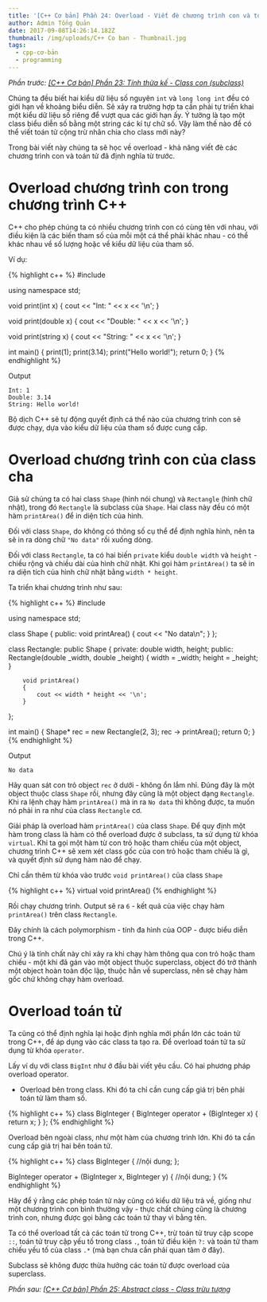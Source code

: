 ```yaml
---
title: '[C++ Cơ bản] Phần 24: Overload - Viết đè chương trình con và toán tử'
author: Admin Tổng Quản
date: 2017-09-08T14:26:14.182Z
thumbnail: /img/uploads/C++ Co ban - Thumbnail.jpg
tags:
  - cpp-cơ-bản
  - programming
---
```

*Phần trước: [\[C++ Cơ bản\] Phần 23: Tính thừa kế - Class con (subclass)](http://cowboycoder.tech/article/c-co-ban-phan-23-tinh-thua-ke-class-con-subclass)*

Chúng ta đều biết hai kiểu dữ liệu số nguyên ```int``` và ```long long int``` đều có giới hạn về khoảng biểu diễn. Sẽ xảy ra trường hợp ta cần phải tự triển khai một kiểu dữ liệu số riêng để vượt qua các giới hạn ấy. Ý tưởng là tạo một class biểu diễn số bằng một string các kí tự chữ số. Vậy làm thế nào để có thể viết toán tử cộng trừ nhân chia cho class mới này?

Trong bài viết này chúng ta sẽ học về overload - khả năng viết đè các chương trình con và toán tử đã định nghĩa từ trước.

# Overload chương trình con trong chương trình C++

C++ cho phép chúng ta có nhiều chương trình con có cùng tên với nhau, với điều kiện là các biến tham số của mỗi một cá thể phải khác nhau - có thể khác nhau về số lượng hoặc về kiểu dữ liệu của tham số.

Ví dụ:

{% highlight c++ %}
#include <iostream>

using namespace std;

void print(int x)
{
    cout << "Int: " << x << '\n';
}

void print(double x)
{
    cout << "Double: " << x << '\n';
}

void print(string x)
{
    cout << "String: " << x << '\n';
}

int main()
{
    print(1);
    print(3.14);
    print("Hello world!");
    return 0;
}
{% endhighlight %}

Output

```
Int: 1
Double: 3.14
String: Hello world!
```

Bộ dịch C++ sẽ tự động quyết định cá thể nào của chương trình con sẽ được chạy, dựa vào kiểu dữ liệu của tham số được cung cấp.

# Overload chương trình con của class cha

Giả sử chúng ta có hai class ```Shape``` (hình nói chung) và ```Rectangle``` (hình chữ nhật), trong đó ```Rectangle``` là subclass của ```Shape```. Hai class này đều có một hàm ```printArea()``` để in diện tích của hình.

Đối với class ```Shape```, do không có thông số cụ thể để định nghĩa hình, nên ta sẽ in ra dòng chữ ```"No data"``` rồi xuống dòng.

Đối với class ```Rectangle```, ta có hai biến ```private``` kiểu ```double width``` và ```height``` - chiều rộng và chiều dài của hình chữ nhật. Khi gọi hàm ```printArea()``` ta sẽ in ra diện tích của hình chữ nhật bằng ```width * height```.

Ta triển khai chương trình như sau:

{% highlight c++ %}
#include <iostream>

using namespace std;

class Shape
{
    public:
        void printArea()
        {
            cout << "No data\n";
        }
};

class Rectangle: public Shape
{
    private:
        double width, height;
    public:
        Rectangle(double _width, double _height)
        {
            width = _width;
            height = _height;
        }

        void printArea()
        {
            cout << width * height << '\n';
        }
};

int main()
{
    Shape* rec = new Rectangle(2, 3);
    rec -> printArea();
    return 0;
}
{% endhighlight %}

Output

```
No data
```

Hãy quan sát con trỏ object ```rec``` ở dưới - không ổn lắm nhỉ. Đúng đây là một object thuộc class ```Shape``` rồi, nhưng đây cũng là một object dạng ```Rectangle```. Khi ra lệnh chạy hàm ```printArea()``` mà in ra ```No data``` thì không được, ta muốn nó phải in ra như của class ```Rectangle``` cơ.

Giải pháp là overload hàm ```printArea()``` của class ```Shape```. Để quy định một hàm trong class là hàm có thể overload được ở subclass, ta sử dụng từ khóa ```virtual```. Khi ta gọi một hàm từ con trỏ hoặc tham chiếu của một object, chương trình C++ sẽ xem xét class gốc của con trỏ hoặc tham chiếu là gì, và quyết định sử dụng hàm nào để chạy.

Chỉ cần thêm từ khóa vào trước ```void printArea()``` của class ```Shape```

{% highlight c++ %}
virtual void printArea()
{% endhighlight %}

Rồi chạy chương trình. Output sẽ ra ```6``` - kết quả của việc chạy hàm ```printArea()``` trên class ```Rectangle```.

Đây chính là cách polymorphism - tính đa hình của OOP - được biểu diễn trong C++.

Chú ý là tính chất này chỉ xảy ra khi chạy hàm thông qua con trỏ hoặc tham chiếu - một khi đã gán vào một object thuộc superclass, object đó trở thành một object hoàn toàn độc lập, thuộc hẳn về superclass, nên sẽ chạy hàm gốc chứ không chạy hàm overload.

# Overload toán tử

Ta cũng có thể định nghĩa lại hoặc định nghĩa mới phần lớn các toán tử trong C++, để áp dụng vào các class ta tạo ra. Để overload toán tử ta sử dụng từ khóa ```operator```. 

Lấy ví dụ với class ```BigInt``` như ở đầu bài viết yêu cầu. Có hai phương pháp overload operator.

* Overload bên trong class. Khi đó ta chỉ cần cung cấp giá trị bên phải toán tử làm tham số.

{% highlight c++ %}
class BigInteger
{
    BigInteger operator + (BigInteger x)
    {
        return x;
    }
};
{% endhighlight %}

Overload bên ngoài class, như một hàm của chương trình lớn. Khi đó ta cần cung cấp giá trị hai bên toán tử.

{% highlight c++ %}
class BigInteger
{
    //nội dung;
};

BigInteger operator + (BigInteger x, BigInteger y)
{
    //nội dung;
}
{% endhighlight %}

Hãy để ý rằng các phép toán tử này cũng có kiểu dữ liệu trả về, giống như một chương trình con bình thường vậy - thực chất chúng cũng là chương trình con, nhưng được gọi bằng các toán tử thay vì bằng tên.

Ta có thể overload tất cả các toán tử trong C++, trừ toán tử truy cập scope ```::```, toán tử truy cập yếu tố trong class ```.```, toán tử điều kiện ```?:``` và toán tử tham chiếu yếu tố của class ```.*``` (mà bạn chưa cần phải quan tâm ở đây).

Subclass sẽ không được thừa hưởng các toán tử được overload của superclass.

*Phần sau: [\[C++ Cơ bản\] Phần 25: Abstract class - Class trừu tượng](http://cowboycoder.tech/article/c-co-ban-phan-25-abstract-class-class-truu-tuong)*

